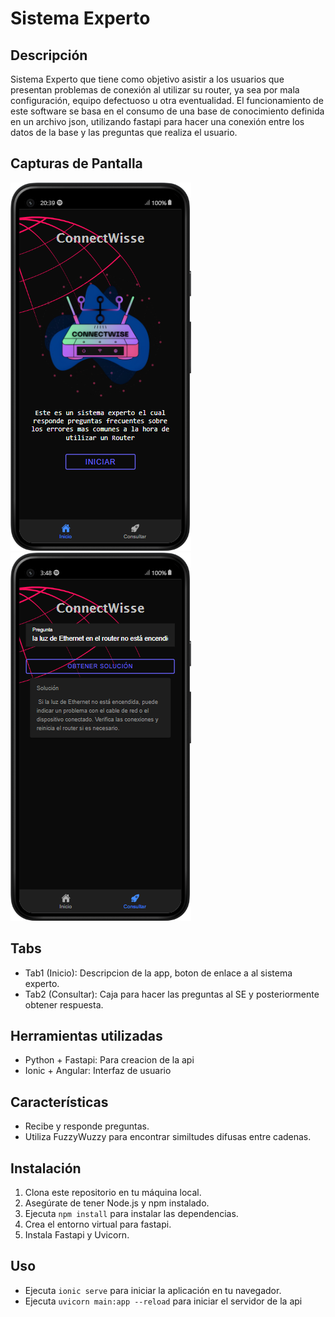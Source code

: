 # Sistema Experto

## Descripción
Sistema Experto que tiene como objetivo asistir a los usuarios que presentan problemas de conexión al utilizar su router, ya sea por 
mala configuración, equipo defectuoso u otra eventualidad. El funcionamiento de este software se basa en el consumo de una base de conocimiento definida en un archivo json, utilizando fastapi para hacer una conexión entre los datos de la base y las preguntas que realiza el usuario.

## Capturas de Pantalla
![Tab - Cuentas](/captura1.png)
![Tab - Transferencias](/captura2.png)


## Tabs
- Tab1 (Inicio): Descripcion de la app, boton de enlace a al sistema experto.
- Tab2 (Consultar): Caja para hacer las preguntas al SE y posteriormente obtener respuesta.

## Herramientas utilizadas
- Python + Fastapi: Para creacion de la api
- Ionic + Angular: Interfaz de usuario

## Características
- Recibe y responde preguntas.
- Utiliza FuzzyWuzzy para encontrar similtudes difusas entre cadenas.

## Instalación
1. Clona este repositorio en tu máquina local.
2. Asegúrate de tener Node.js y npm instalado.
3. Ejecuta `npm install` para instalar las dependencias.
4. Crea el entorno virtual para fastapi.
5. Instala Fastapi y Uvicorn.

## Uso
- Ejecuta `ionic serve` para iniciar la aplicación en tu navegador.
- Ejecuta `uvicorn main:app --reload` para iniciar el servidor de la api

